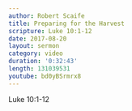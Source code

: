 ```yaml
---
author: Robert Scaife
title: Preparing for the Harvest
scripture: Luke 10:1-12
date: 2017-08-20
layout: sermon
category: video
duration: '0:32:43' 
length: 131039531
youtube: bd0yBSrmrx8
---
```


Luke 10:1-12
